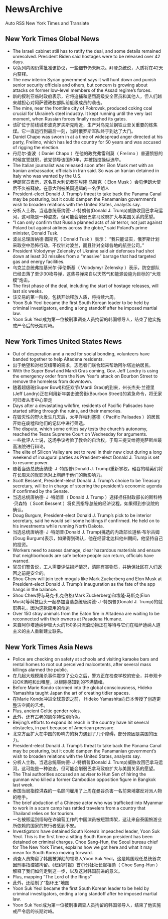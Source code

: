 # NewsArchive
Auto RSS New York Times and Translate

## New York Times Global News
* The Israeli cabinet still has to ratify the deal, and some details remained unresolved. President Biden said hostages were to be released over 42 days.
* 以色列内阁仍需批准该协议，一些细节仍未解决。拜登总统说，人质将在42天内获释。
* The new interim Syrian government says it will hunt down and punish senior security officials and others, but concern is growing about attacks on former low-level members of the Assad regime’s forces.
* 新的叙利亚临时政府表示，它将追捕和惩罚高级安全官员和其他人，但人们越来越担心对阿萨德政权部队前低级成员的袭击。
* The mine, near the frontline city of Pokrovsk, produced coking coal crucial for Ukraine’s steel industry. It kept running until the very last moment, when Russian forces finally reached its gates.
* 该矿位于前线城市波克罗夫斯克附近，生产对乌克兰钢铁业至关重要的炼焦煤。它一直运行到最后一刻，当时俄罗斯军队终于到达了大门。
* Daniel Chapo was sworn in at a time of widespread anger directed at his party, Frelimo, which has led the country for 50 years and was accused of rigging the election.
* 丹尼尔·查波（ Daniel Chapo ）在他的政党弗雷利莫（ Frelimo ）普遍愤怒的时候宣誓就职，该党领导该国50年，并被指控操纵选举。
* The Italian journalist was released soon after Elon Musk met with an Iranian ambassador, officials in Iran said. So was an Iranian detained in Italy who was wanted by the U.S.
* 伊朗官员表示，这名意大利记者在埃隆·马斯克（ Elon Musk ）会见伊朗大使后不久被释放。在意大利被美国通缉的一名伊朗人
* President-elect Donald J. Trump’s threat to take back the Panama Canal may be posturing, but it could dampen the Panamanian government’s wish to broaden relations with the United States, analysts say.
* 分析人士称，当选总统唐纳德· J ·特朗普(Donald J. Trump)威胁收回巴拿马运河，这可能是一种姿态，但可能会削弱巴拿马政府扩大与美国关系的愿望。
* “I can only confirm that Russia planned acts of air terror, not just against Poland but against airlines across the globe,” said Poland’s prime minister, Donald Tusk.
* 波兰总理唐纳德·图斯克（ Donald Tusk ）表示： “我只能证实，俄罗斯计划采取空中恐怖行动，不仅针对波兰，而且针对全球各地的航空公司。”
* President Volodymyr Zelensky of Ukraine said air defenses had shot down at least 30 missiles from a “massive” barrage that had targeted gas and energy facilities.
* 乌克兰总统弗拉基米尔·泽伦斯基（ Volodymyr Zelensky ）表示，防空部队已经击落了至少30枚导弹，这些导弹来自以天然气和能源设施为目标的“大规模”炮击。
* The first phase of the deal, including the start of hostage releases, will last six weeks.
* 该交易的第一阶段，包括开始释放人质，将持续六周。
* Yoon Suk Yeol became the first South Korean leader to be held by criminal investigators, ending a long standoff after he imposed martial law.
* Yoon Suk Yeol成为第一位被刑事调查人员拘留的韩国领导人，结束了他实施戒严令后的长期对峙。

## New York Times United States News
* Out of desperation and a need for social bonding, volunteers have banded together to help Altadena residents.
* 出于绝望和对社交纽带的需求，志愿者们联合起来帮助阿尔塔迪纳居民。
* With the Super Bowl and Mardi Gras coming, Gov. Jeff Landry is using the emergency order from the New Year’s attack on Bourbon Street to remove the homeless from downtown.
* 随着超级碗(Super Bowl)和狂欢节(Mardi Gras)的到来，州长杰夫·兰德里(Jeff Landry)正在利用新年袭击波旁街(Bourbon Street)的紧急命令，将无家可归者从市中心带走
* Days after a devastating wildfire, residents of Pacific Palisades have started sifting through the ruins, and their memories.
* 在毁灭性的野火发生几天后，太平洋帕利塞德（ Pacific Palisades ）的居民开始在废墟和他们的记忆中进行筛选。
* The dispute, which some critics say tests the church’s autonomy, reached the Texas Supreme Court on Wednesday for arguments.
* 一些批评人士说，这场争议考验了教会的自治权，于周三提交给德克萨斯州最高法院进行辩论。
* The elite of Silicon Valley are set to revel in their new clout during a long weekend of inaugural parties as President-elect Donald J. Trump is set to resume power.
* 随着当选总统唐纳德· J ·特朗普(Donald J. Trump)重新掌权，硅谷的精英们将在长周末的就职派对上陶醉于他们的新影响力。
* Scott Bessent, President-elect Donald J. Trump’s choice to be Treasury secretary, will be in charge of steering the president’s economic agenda if confirmed by the Senate.
* 当选总统唐纳德· J ·特朗普（ Donald J. Trump ）选择担任财政部长的斯科特·贝森特（ Scott Bessent ）将负责指导总统的经济议程，如果得到参议院的确认。
* Doug Burgum, President-elect Donald J. Trump’s pick to be interior secretary, said he would sell some holdings if confirmed. He held on to his investments while running North Dakota.
* 当选总统唐纳德· J ·特朗普(Donald J. Trump)挑选的内政部长道格·布尔古姆(Doug Burgum)表示，如果得到确认，他在经营北达科他州期间，他坚持自己的投资。
* Workers need to assess damage, clear hazardous materials and ensure that neighborhoods are safe before people can return, officials have warned.
* 官员们警告说，工人需要评估损坏情况，清除有害物质，并确保社区在人们返回之前是安全的。
* Shou Chew will join tech moguls like Mark Zuckerberg and Elon Musk at President-elect Donald J. Trump’s inauguration as the fate of the app hangs in the balance.
* Shou Chew将与马克·扎克伯格(Mark Zuckerberg)和埃隆·马斯克(Elon Musk)等科技巨头一起参加当选总统唐纳德· J ·特朗普(Donald J. Trump)的就职典礼，因为这款应用的命运
* Over 150 stray animals from the Eaton fire in Altadena are waiting to be reconnected with their owners at Pasadena Humane.
* 来自阿尔塔迪纳伊顿大火的150多只流浪动物正在等待与它们在帕萨迪纳人道主义的主人重新建立联系。

## New York Times Asia News
* Police are checking on safety at schools and visiting karaoke bars and rental homes to root out perceived malcontents, after several mass killings alarmed the public.
* 在几起大规模屠杀事件震惊了公众之后，警方正在检查学校的安全，并参观卡拉OK酒吧和出租屋，以根除感知到的不满情绪。
* Before Marie Kondo stormed into the global consciousness, Hideko Yamashita taught Japan the art of creating tidier spaces.
* 在Marie Kondo冲进全球意识之前， Hideko Yamashita向日本传授了创造更整洁空间的艺术。
* Plus, ancient Celtic gender roles.
* 此外，还有古老的凯尔特性别角色。
* Beijing’s efforts to expand its reach in the country have hit several obstacles, in part because of American pressure.
* 北京方面扩大在中国的影响力的努力遇到了几个障碍，部分原因是美国的压力。
* President-elect Donald J. Trump’s threat to take back the Panama Canal may be posturing, but it could dampen the Panamanian government’s wish to broaden relations with the United States, analysts say.
* 分析人士称，当选总统唐纳德· J ·特朗普(Donald J. Trump)威胁收回巴拿马运河，这可能是一种姿态，但可能会削弱巴拿马政府扩大与美国关系的愿望。
* The Thai authorities accused an adviser to Hun Sen of hiring the gunman who killed a former Cambodian opposition figure in Bangkok last week.
* 泰国当局指控洪森的一名顾问雇用了上周在曼谷杀害一名前柬埔寨反对派人物的枪手。
* The brief abduction of a Chinese actor who was trafficked into Myanmar to work in a scam camp has rattled travelers from a country that Thailand relies on for tourism.
* 一名被贩运到缅甸在诈骗营工作的中国演员被短暂绑架，这让来自泰国旅游业所依赖的国家的旅行者感到不安。
* Investigators have detained South Korea’s impeached leader, Yoon Suk Yeol. This is the first time a sitting South Korean president has been detained on criminal charges. Choe Sang-Hun, the ​Seoul bureau chief for The New York Times​, explains how we got here and what it may mean for South Korea moving forward.
* 调查人员拘留了韩国被弹劾的领导人Yoon Suk Yeol。这是韩国现任总统首次因刑事指控被拘留。《纽约时报》首尔分社社长崔相勋（ Choe Sang-Hun ）解释了我们如何走到这一步，以及这对韩国前进的意义。
* Plus, mapping “The Lord of the Rings”
* 此外，还绘制了“指环王”地图
* Yoon Suk Yeol became the first South Korean leader to be held by criminal investigators, ending a long standoff after he imposed martial law.
* Yoon Suk Yeol成为第一位被刑事调查人员拘留的韩国领导人，结束了他实施戒严令后的长期对峙。


